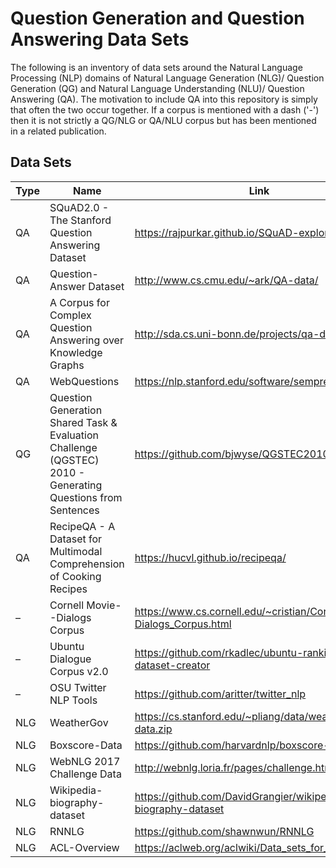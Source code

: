 # Question Generation and Question Answering Data Sets

The following is an inventory of data sets around the Natural Language Processing (NLP) domains of Natural Language Generation (NLG)/ Question Generation (QG) and Natural Language Understanding (NLU)/ Question Answering (QA). The motivation to include QA into this repository is simply that often the two occur together. If a corpus is mentioned with a dash ('-') then it is not strictly a QG/NLG or QA/NLU corpus but has been mentioned in a related publication. 

## Data Sets

 Type | Name | Link
----- | --- | ---
QA | SQuAD2.0 - The Stanford Question Answering Dataset | https://rajpurkar.github.io/SQuAD-explorer/ 
QA | Question-Answer Dataset | http://www.cs.cmu.edu/~ark/QA-data/ 
QA | A Corpus for Complex Question Answering over Knowledge Graphs | http://sda.cs.uni-bonn.de/projects/qa-dataset/ 
QA | WebQuestions | https://nlp.stanford.edu/software/sempre/ 
QG | Question Generation Shared Task & Evaluation Challenge (QGSTEC) 2010 - Generating Questions from Sentences | https://github.com/bjwyse/QGSTEC2010 
QA | RecipeQA - A Dataset for Multimodal Comprehension of Cooking Recipes | https://hucvl.github.io/recipeqa/
&ndash; | Cornell Movie--Dialogs Corpus | https://www.cs.cornell.edu/~cristian/Cornell_Movie-Dialogs_Corpus.html 
&ndash; | Ubuntu Dialogue Corpus v2.0 | https://github.com/rkadlec/ubuntu-ranking-dataset-creator
&ndash; | OSU Twitter NLP Tools | https://github.com/aritter/twitter_nlp 
NLG | WeatherGov | https://cs.stanford.edu/~pliang/data/weather-data.zip 
NLG | Boxscore-Data | https://github.com/harvardnlp/boxscore-data
NLG | WebNLG 2017 Challenge Data | http://webnlg.loria.fr/pages/challenge.html 
NLG | Wikipedia-biography-dataset | https://github.com/DavidGrangier/wikipedia-biography-dataset 
NLG | RNNLG | https://github.com/shawnwun/RNNLG 
NLG | ACL-Overview | https://aclweb.org/aclwiki/Data_sets_for_NLG
